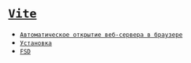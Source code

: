 # [`Vite`](../index.md)

- [`Автоматическое открытие веб-сервера в браузере`](<./Автоматическое открытие веб-сервера в браузере.md>)
- [`Установка`](./Установка.md)
- [`FSD`](./FSD.md)
